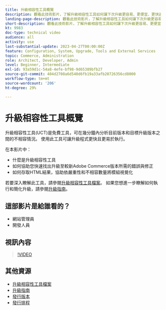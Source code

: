 ```yaml
---
title: 升級相容性工具概覽
description: 觀看此技術影片，了解升級相容性工具如何讓下次升級更容易、更便宜、更快速。
landing-page-description: 觀看此技術影片，了解升級相容性工具如何讓下次升級更容易、更便宜、更快速。
short-description: 觀看此技術影片，了解升級相容性工具如何讓下次升級更容易、更便宜、更快速。
kt: 9983
doc-type: technical video
audience: all
activity: use
last-substantial-update: 2023-04-27T00:00:00Z
feature: Configuration, System, Upgrade, Tools and External Services
topic: Commerce, Administration
role: Architect, Developer, Admin
level: Beginner, Intermediate
exl-id: 93a59d1c-54a8-4efe-bf98-9d65389bfb27
source-git-commit: 404d2708a6d540d6fb19a33afb20726356cd8000
workflow-type: tm+mt
source-wordcount: '206'
ht-degree: 29%

---
```


# 升級相容性工具概覽

升級相容性工具(UCT)是免費工具，可在幾分鐘內分析目前版本和目標升級版本之間的不相容情況。 使用此工具可讓升級程式更快且更易於執行。

在本影片中：

- 什麼是升級相容性工具
- 如何協助您快速找出升級至較新Adobe Commerce版本所需的錯誤與修正
- 如何存取HTML結果，協助依嚴重性和不相容數量將模組視覺化

若要深入瞭解此工具，請參閱[升級相容性工具檔案](https://experienceleague.adobe.com/docs/commerce-operations/upgrade-guide/upgrade-compatibility-tool/overview.html?lang=en)。 如果您想進一步瞭解如何執行和簡化升級，請參閱[升級指南](https://experienceleague.adobe.com/docs/commerce-operations/upgrade-guide/overview.html)。

## 這部影片是給誰看的？

- 網站管理員
- 開發人員

## 視訊內容

>[!VIDEO](https://video.tv.adobe.com/v/341245?quality=12&learn=on)

## 其他資源

- [升級相容性工具檔案](https://experienceleague.adobe.com/docs/commerce-operations/upgrade-guide/upgrade-compatibility-tool/overview.html?lang=en)
- [升級指南](https://experienceleague.adobe.com/docs/commerce-operations/upgrade-guide/overview.html)
- [發行版本](https://experienceleague.adobe.com/docs/commerce-operations/release/versions.html)
- [發行排程](https://experienceleague.adobe.com/docs/commerce-operations/release/planning/schedule.html)
